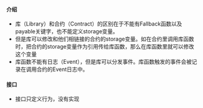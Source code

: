#### 介绍

- 库（Library）和合约（Contract）的区别在于不能有Fallback函数以及payable关键字，也不能定义storage变量。
- 但是库可以修改和他们相链接的合约的storage变量。如在合约里调用库函数时，把合约的storage变量作为引用传给库函数，那么在库函数里就可以修改这个变量
- 库函数不能有日志（Event），但是库可以分发事件。库函数触发的事件会被记录在调用合约的Event日志中。

#### 接口

- 接口只定义行为，没有实现